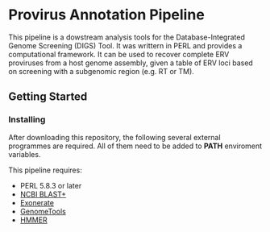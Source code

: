 # Provirus Annotation Pipeline

This pipeline is a dowstream analysis tools for the Database-Integrated Genome Screening (DIGS) Tool. It was writtern in PERL and provides a computational framework. It can be used to recover complete ERV proviruses from a host genome assembly, given a table of ERV loci based on screening with a subgenomic region (e.g. RT or TM).

## Getting Started

### Installing
After downloading this repository, the following several external programmes are required. All of them need to be added to **PATH** enviroment variables.

This pipeline requires:
 - PERL 5.8.3 or later
 - [NCBI BLAST+](ftp://ftp.ncbi.nlm.nih.gov/blast/executables/blast+/LATEST/)
 - [Exonerate](https://www.ebi.ac.uk/about/vertebrate-genomics/software/exonerate)
 - [GenomeTools](http://genometools.org/)
 - [HMMER](http://hmmer.org/)

